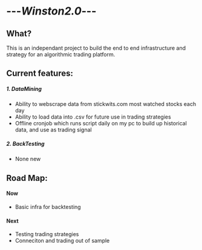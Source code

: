 #  ---_Winston2.0_---

## What?
This is an independant project to build the end to end infrastructure and strategy for an algorithmic trading platform.


## Current features:


##### 1. DataMining
  - Ability to webscrape  data from stickwits.com most watched stocks each day
  - Ability to load data into .csv for future use in trading strategies
  - Offline cronjob which runs script daily on my pc to build up historical data, and use as trading signal
  
##### 2. BackTesting
  - None new

## Road Map:

#### Now
- Basic infra for backtesting 


#### Next
- Testing trading strategies
- Conneciton and trading out of sample
